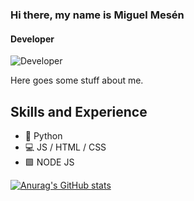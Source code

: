 ### Hi there, my name is Miguel Mesén
#### Developer
![Developer](https://justresults.co.nz/wp-content/uploads/2015/10/web-developer-banner.png)

Here goes some stuff about me.

## Skills and Experience
* 🐍 Python
* 💻 JS / HTML / CSS 
* 🟩 NODE JS


[![Anurag's GitHub stats](https://github-readme-stats.vercel.app/api?username=miguemesen)](https://github.com/anuraghazra/github-readme-stats)
